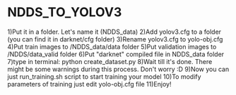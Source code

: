 # NDDS_TO_YOLOV3

1)Put it in a folder. Let's name it (NDDS_data)
2)Add yolov3.cfg to a folder (you can find it in darknet/cfg folder)
3)Rename yolov3.cfg to yolo-obj.cfg
4)Put train images to /NDDS_data/data folder
5)Put validation images to /NDDS/data_valid folder
6)Put "darknet" compiled file in NDDS_data folder
7)type in terminal: python create_dataset.py
8)Wait till it's done. There might be some warnings during this process. Don't worry :D
9)Now you can just run_training.sh script to start training your model
10)To modify parameters of training just edit yolo-obj.cfg file
11)Enjoy!
